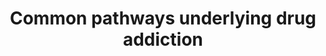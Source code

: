 ---
annotations:
- id: PW:0001030
  parent: disease pathway
  type: Pathway Ontology
  value: cocaine addiction pathway
- id: PW:0001031
  parent: disease pathway
  type: Pathway Ontology
  value: amphetamine addiction pathway
- id: DOID:0050741
  parent: disease of mental health
  type: Disease Ontology
  value: alcohol dependence
- id: PW:0001032
  parent: disease pathway
  type: Pathway Ontology
  value: morphine addiction pathway
- id: PW:0000013
  parent: disease pathway
  type: Pathway Ontology
  value: disease pathway
- id: PW:0000754
  parent: drug pathway
  type: Pathway Ontology
  value: drug pathway
- id: PW:0001033
  parent: disease pathway
  type: Pathway Ontology
  value: nicotine addiction pathway
authors:
- Andra
- Egonw
- Khanspers
- AlexanderPico
- DeSl
- Eweitz
description: The pathway was modeled after Figure 2 in Li, et al. 2008 and is based
  on the common pathways identified in their study as well as protein interaction
  data. Specifically, glutamate and dopamine neuroactive ligand-receptor interactions
  trigger long-term potentiation, MAPK and GnRH signaling and gap junction regulation
  (green outlined pathway nodes). Related functional modules such as depolarization,
  gene expression and cytoskeleton regulation are also indicated (non-outlined pathway
  nodes). Among the several positive feedback loops identified in this pathway, the
  authors highlighted fast and slow ones in red and blue, respectively.  Proteins
  on this pathway have targeted assays available via the [https://assays.cancer.gov/available_assays?wp_id=WP2636
  CPTAC Assay Portal]
last-edited: 2021-05-14
ndex: 5b6a8f40-8b65-11eb-9e72-0ac135e8bacf
organisms:
- Homo sapiens
redirect_from:
- /index.php/Pathway:WP2636
- /instance/WP2636
revision: null
schema-jsonld:
- '@context': https://schema.org/
  '@id': https://wikipathways.github.io/pathways/WP2636.html
  '@type': Dataset
  creator:
    '@type': Organization
    name: WikiPathways
  description: The pathway was modeled after Figure 2 in Li, et al. 2008 and is based
    on the common pathways identified in their study as well as protein interaction
    data. Specifically, glutamate and dopamine neuroactive ligand-receptor interactions
    trigger long-term potentiation, MAPK and GnRH signaling and gap junction regulation
    (green outlined pathway nodes). Related functional modules such as depolarization,
    gene expression and cytoskeleton regulation are also indicated (non-outlined pathway
    nodes). Among the several positive feedback loops identified in this pathway,
    the authors highlighted fast and slow ones in red and blue, respectively.  Proteins
    on this pathway have targeted assays available via the [https://assays.cancer.gov/available_assays?wp_id=WP2636
    CPTAC Assay Portal]
  keywords:
  - ACTB
  - ACTG1
  - ACTG2
  - ADCY1
  - ADCY8
  - ARAF
  - CAMK2A
  - CAMK4
  - CREB1
  - Ca++
  - CaM
  - Connexin 32
  - DRD1
  - DRD2
  - DRD4
  - Dopamine
  - ERK1
  - ERK2
  - GRIA1
  - GRIA2
  - GRIA3
  - GRIA4
  - GRIN1
  - GRIN2A
  - GRM1
  - GRM5
  - Gi
  - Glutamate
  - GnRH Signal Pathway
  - 'Gonadotropins gene '
  - Gs
  - Inhibitor-1
  - Long term potentiation
  - MAPK Signaling pathway
  - MEK1
  - MEK2
  - Neuroactive ligand-receptor interaction
  - PPP1CA
  - PPP1CB
  - PPP1CC
  - PRKACA
  - PRKACB
  - PRKACG
  - PRKCA
  - PRKCB
  - PRKCG
  - RAF1
  - RAP1A
  - RAP1B
  - Regulation of Gap junction
  - Regulation of actin skeleton
  - Strong depolarization
  - 'cAMP '
  - expression & secretion
  license: CC0
  name: Common pathways underlying drug addiction
seo: CreativeWork
title: Common pathways underlying drug addiction
wpid: WP2636
---